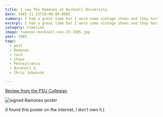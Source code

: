 ```yaml
---
title: I saw The Ramones at Bucknell University.
date: 1985-11-23T20:00:00.000Z
summary: I had a great time but I wore some vintage shoes and they hurt.
excerpt: I had a great time but I wore some vintage shoes and they hurt.
category: timeline
image: ramones-bucknell-nov-23-1985.jpg
year: 1985
tags:
  - post
  - Ramones
  - rock
  - shows
  - Pennsylvania
  - Bucknell U.
  - Chris Johanson

---
```


[Review from the PSU Collegian](https://www.collegian.psu.edu/arts_and_entertainment/article_5f442a89-6069-5b2c-9a08-8a191850c8cd.html)

![signed Ramones poster](/static/img/timeline/ramones-bucknell-nov-23-1985.jpg "signed Ramones poster")

(I found this poster on the internet, I don't own it.)
